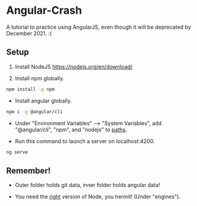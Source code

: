 # Angular-Crash
A tutorial to practice using AngularJS, even though it will be deprecated by December 2021. :(
## Setup
1. Install NodeJS 
https://nodejs.org/en/download/

1. Install npm globally.
```bash
npm install -g npm
```

* Install angular globally.
```bash
npm i -g @angular/cli
```

* Under "Environment Variables" --> "System Variables", add "@angular/cli", "npm", and "nodejs" to [paths](https://i.stack.imgur.com/9l6FI.png).

* Run this command to launch a server on localhost:4200.
```bash
ng serve
```

## Remember!
* Outer folder holds git data, inner folder holds angular data!

* You need the [right](https://unpkg.com/browse/@angular/core@12.1.1/package.json) version of Node, you hermit! (Under "engines").
